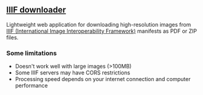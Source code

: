 ## [IIIF downloader](https://karimbobboi.github.io/9X9)

Lightweight web application for downloading high-resolution images from [IIIF (International Image Interoperability Framework)](https://iiif.io/) manifests as PDF or ZIP files.

### Some limitations

- Doesn't work well with large images (>100MB)
- Some IIIF servers may have CORS restrictions
- Processing speed depends on your internet connection and computer performance
